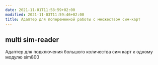 ```yaml
---
date: 2021-11-01T11:58:59+02:00
modified: 2021-11-03T11:59:46+02:00
title: Адаптер для попеременной работы с множеством сим-карт
---
```


## multi sim-reader

Адаптер для подключения большого количества сим карт к одному модулю sim800
